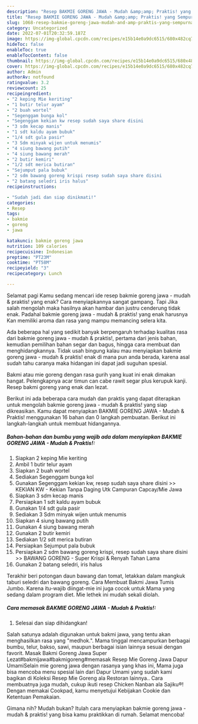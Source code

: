 ```yaml
---
description: "Resep BAKMIE GORENG JAWA - Mudah &amp;amp; Praktis! yang Sempurna, Buat Buka Puasa Lezat"
title: "Resep BAKMIE GORENG JAWA - Mudah &amp;amp; Praktis! yang Sempurna, Buat Buka Puasa Lezat"
slug: 1068-resep-bakmie-goreng-jawa-mudah-and-amp-praktis-yang-sempurna-buat-buka-puasa-lezat
category: Uncategorized
date: 2022-07-01T20:32:59.187Z
image: https://img-global.cpcdn.com/recipes/e15b14e0a9dc6515/680x482cq70/bakmie-goreng-jawa-mudah-praktis-foto-resep-utama.jpg
hideToc: false
enableToc: true
enableTocContent: false
thumbnail: https://img-global.cpcdn.com/recipes/e15b14e0a9dc6515/680x482cq70/bakmie-goreng-jawa-mudah-praktis-foto-resep-utama.jpg
cover: https://img-global.cpcdn.com/recipes/e15b14e0a9dc6515/680x482cq70/bakmie-goreng-jawa-mudah-praktis-foto-resep-utama.jpg
author: Admin
authorAv: notfound
ratingvalue: 3.2
reviewcount: 25
recipeingredient:
- "2 keping Mie keriting"
- "1 butir telur ayam"
- "2 buah wortel"
- "Segenggam bunga kol"
- "Segenggam kekian kw resep sudah saya share disini                       KEKIAN KW  Kekian Tanpa Daging Utk Campuran CapcayMie Jawa"
- "3 sdm kecap manis"
- "1 sdt kaldu ayam bubuk"
- "1/4 sdt gula pasir"
- "3 Sdm minyak wijen untuk menumis"
- "4 siung bawang putih"
- "4 siung bawang merah"
- "2 butir kemiri"
- "1/2 sdt merica butiran"
- "Sejumput pala bubuk"
- "2 sdm bawang goreng krispi resep sudah saya share disini                       BAWANG GORENG  Super Krispi  Renyah Tahan Lama"
- "2 batang seledri iris halus"
recipeinstructions:

- "Sudah jadi dan siap dinikmati!"
categories:
- Resep
tags:
- bakmie
- goreng
- jawa

katakunci: bakmie goreng jawa 
nutrition: 109 calories
recipecuisine: Indonesian
preptime: "PT23M"
cooktime: "PT58M"
recipeyield: "3"
recipecategory: Lunch

---
```



Selamat pagi Kamu sedang mencari ide resep bakmie goreng jawa - mudah &amp; praktis! yang enak? Cara menyiapkannya sangat gampang. Tapi Jika salah mengolah maka hasilnya akan hambar dan justru cenderung tidak enak. Padahal bakmie goreng jawa - mudah &amp; praktis! yang enak harusnya Kan memiliki aroma dan rasa yang mampu memancing selera kita.


Ada beberapa hal yang sedikit banyak berpengaruh terhadap kualitas rasa dari bakmie goreng jawa - mudah &amp; praktis!, pertama dari jenis bahan, kemudian pemilihan bahan segar dan bagus, hingga cara membuat dan menghidangkannya. Tidak usah bingung kalau mau menyiapkan bakmie goreng jawa - mudah &amp; praktis! enak di mana pun anda berada, karena asal sudah tahu caranya maka hidangan ini dapat jadi suguhan spesial.

Bakmi atau mie goreng dengan rasa gurih yang kuat ini enak dimakan hangat. Pelengkapnya acar timun can cabe rawit segar plus kerupuk kanji. Resep bakmi goreng yang enak dan lezat.


Berikut ini ada beberapa cara mudah dan praktis yang dapat diterapkan untuk mengolah bakmie goreng jawa - mudah &amp; praktis! yang siap dikreasikan. Kamu dapat menyiapkan BAKMIE GORENG JAWA - Mudah &amp; Praktis! menggunakan 16 bahan dan 0 langkah pembuatan. Berikut ini langkah-langkah untuk membuat hidangannya.

<!--inarticleads1-->

##### Bahan-bahan dan bumbu yang wajib ada dalam menyiapkan BAKMIE GORENG JAWA - Mudah &amp; Praktis!:

1. Siapkan 2 keping Mie keriting
1. Ambil 1 butir telur ayam
1. Siapkan 2 buah wortel
1. Sediakan Segenggam bunga kol
1. Gunakan Segenggam kekian kw, resep sudah saya share disini &gt;&gt;                      KEKIAN KW - Kekian Tanpa Daging Utk Campuran Capcay/Mie Jawa
1. Siapkan 3 sdm kecap manis
1. Persiapkan 1 sdt kaldu ayam bubuk
1. Gunakan 1/4 sdt gula pasir
1. Sediakan 3 Sdm minyak wijen untuk menumis
1. Siapkan 4 siung bawang putih
1. Gunakan 4 siung bawang merah
1. Gunakan 2 butir kemiri
1. Sediakan 1/2 sdt merica butiran
1. Persiapkan Sejumput pala bubuk
1. Persiapkan 2 sdm bawang goreng krispi, resep sudah saya share disini &gt;&gt;                      BAWANG GORENG - Super Krispi &amp; Renyah Tahan Lama
1. Gunakan 2 batang seledri, iris halus


Terakhir beri potongan daun bawang dan tomat, letakkan dalam mangkuk taburi seledri dan bawang goreng. Cara Membuat Bakmi Jawa Tumis Jumbo. Karena itu-wajib diingat-mie ini juga cocok untuk Mama yang sedang dalam program diet. Mie lethek ini mudah sekali diolah. 

<!--inarticleads2-->

##### Cara memasak BAKMIE GORENG JAWA - Mudah &amp; Praktis!:


1. Selesai dan siap dihidangkan!

Salah satunya adalah digunakan untuk bakmi jawa, yang tentu akan menghasilkan rasa yang &#34;medhok.&#34;. Mama tinggal mencampurkan berbagai bumbu, telur, bakso, sawi, maupun berbagai isian lainnya sesuai dengan favorit. Masak Bakmi Goreng Jawa Super Lezat#bakmijawa#bakmigoreng#memasak Resep Mie Goreng Jawa Dapur UmamiSelain mie goreng jawa dengan rasanya yang khas ini, Mama juga bisa mencoba menu spesial lain dari Dapur Umami yang sudah kami bagikan di Koleksi Resep Mie Goreng ala Restoran lainnya.. Cara membuatnya juga mudah, cukup ikuti resep Chicken Nanban ala Sajiku®! Dengan memakai Cookpad, kamu menyetujui Kebijakan Cookie dan Ketentuan Pemakaian. 

Gimana nih? Mudah bukan? Itulah cara menyiapkan bakmie goreng jawa - mudah &amp; praktis! yang bisa kamu praktikkan di rumah. Selamat mencoba!

